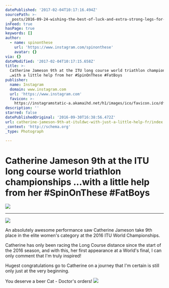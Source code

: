 ```yaml
---
datePublished: '2017-02-04T10:17:16.494Z'
sourcePath: >-
  _posts/2016-09-24-wishing-the-best-of-luck-and-extra-strong-legs-for-catherin.md
inFeed: true
hasPage: true
keywords: []
author:
  - name: spinonthese
    url: 'https://www.instagram.com/spinonthese'
    avatar: {}
via: {}
dateModified: '2017-02-04T10:17:15.658Z'
title: >-
  Catherine Jameson 9th at the ITU long course world triathlon championships
  …with a little help from her #SpinOnThese #FatBoys
publisher:
  name: Instagram
  domain: www.instagram.com
  url: 'https://www.instagram.com'
  favicon: >-
    https://instagramstatic-a.akamaihd.net/h1/images/ico/favicon.ico/dfa85bb1fd63.ico
description: ''
starred: false
datePublishedOriginal: '2016-09-30T16:38:56.472Z'
url: catherine-jameson-9th-at-ituldwc-with-just-a-little-help-fr/index.html
_context: 'http://schema.org'
_type: Photograph

---
```

# Catherine Jameson 9th at the ITU long course world triathlon championships ...with a little help from her \#SpinOnThese \#FatBoys
![](https://s3-us-west-2.amazonaws.com/the-grid-img/p/1859e5eb52f952c2237b49233b2055f4eff14d8c.jpg)

---

![](https://the-grid-user-content.s3-us-west-2.amazonaws.com/b98f8bb3-82db-4dda-bfaa-4597b38c1d28.jpg)

An absolutely awesome performance saw Catherine Jameson take 9th place in the elite women's category at the 2016 ITU World Championships.

Catherine has only been racing the Long Course distance since the start of the 2016 season, and with this, her first appearance at a World's final, I can only comment that I'm truly inspired!

Hugest congratulations go to Catherine on a journey that I'm certain is still only just at the very beginning.

You deserve a beer Cat - Doctor's orders!
![](https://s3-us-west-2.amazonaws.com/the-grid-img/p/6e01965721c2047f4c9322ce5220e4f03f76c167.jpg)